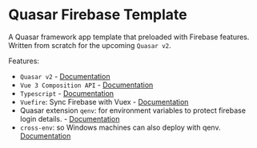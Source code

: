# Quasar Firebase Template 

A Quasar framework app template that preloaded with Firebase features. Written from scratch for the upcoming `Quasar v2`.

Features:
- `Quasar v2` - [Documentation](https://next.quasar.dev/)
- `Vue 3 Composition API` - [Documentation](https://v3.vuejs.org/guide/composition-api-introduction.html)
- `Typescript` - [Documentation](https://www.typescriptlang.org/docs/)
- `Vuefire`: Sync Firebase with Vuex - [Documentation](https://vuefire.vuejs.org/)
- Quasar extension `qenv`: for environment variables to protect firebase login details. -  [Documentation](https://www.npmjs.com/package/@quasar/quasar-app-extension-qenv)
- `cross-env`: so Windows machines can also deploy with qenv. [Documentation](https://www.npmjs.com/package/cross-env)